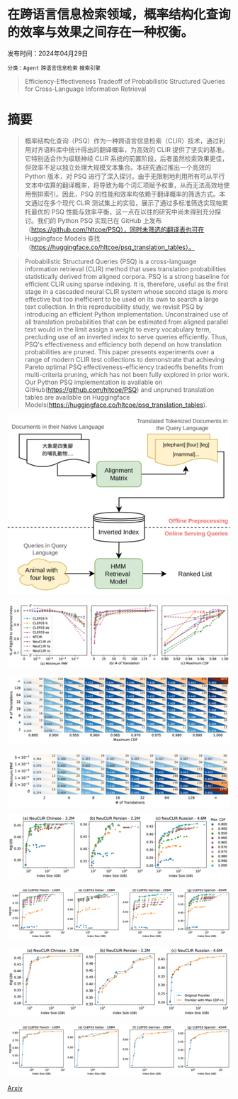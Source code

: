 # 在跨语言信息检索领域，概率结构化查询的效率与效果之间存在一种权衡。

发布时间：2024年04月29日

`分类：Agent` `跨语言信息检索` `搜索引擎`

> Efficiency-Effectiveness Tradeoff of Probabilistic Structured Queries for Cross-Language Information Retrieval

# 摘要

> 概率结构化查询（PSQ）作为一种跨语言信息检索（CLIR）技术，通过利用对齐语料库中统计得出的翻译概率，为高效的 CLIR 提供了坚实的基准。它特别适合作为级联神经 CLIR 系统的前置阶段，后者虽然检索效果更佳，但效率不足以独立处理大规模文本集合。本研究通过推出一个高效的 Python 版本，对 PSQ 进行了深入探讨。由于无限制地利用所有可从平行文本中估算的翻译概率，将导致为每个词汇项赋予权重，从而无法高效地使用倒排索引。因此，PSQ 的性能和效率均依赖于翻译概率的筛选方式。本文通过在多个现代 CLIR 测试集上的实验，展示了通过多标准筛选实现帕累托最优的 PSQ 性能与效率平衡，这一点在以往的研究中尚未得到充分探讨。我们的 Python PSQ 实现已在 GitHub 上发布（https://github.com/hltcoe/PSQ），同时未筛选的翻译表也可在 Huggingface Models 查找（https://huggingface.co/hltcoe/psq_translation_tables）。

> Probabilistic Structured Queries (PSQ) is a cross-language information retrieval (CLIR) method that uses translation probabilities statistically derived from aligned corpora. PSQ is a strong baseline for efficient CLIR using sparse indexing. It is, therefore, useful as the first stage in a cascaded neural CLIR system whose second stage is more effective but too inefficient to be used on its own to search a large text collection. In this reproducibility study, we revisit PSQ by introducing an efficient Python implementation. Unconstrained use of all translation probabilities that can be estimated from aligned parallel text would in the limit assign a weight to every vocabulary term, precluding use of an inverted index to serve queries efficiently. Thus, PSQ's effectiveness and efficiency both depend on how translation probabilities are pruned. This paper presents experiments over a range of modern CLIR test collections to demonstrate that achieving Pareto optimal PSQ effectiveness-efficiency tradeoffs benefits from multi-criteria pruning, which has not been fully explored in prior work. Our Python PSQ implementation is available on GitHub(https://github.com/hltcoe/PSQ) and unpruned translation tables are available on Huggingface Models(https://huggingface.co/hltcoe/psq_translation_tables).

![在跨语言信息检索领域，概率结构化查询的效率与效果之间存在一种权衡。](../../../paper_images/2404.18797/x1.png)

![在跨语言信息检索领域，概率结构化查询的效率与效果之间存在一种权衡。](../../../paper_images/2404.18797/x2.png)

![在跨语言信息检索领域，概率结构化查询的效率与效果之间存在一种权衡。](../../../paper_images/2404.18797/x3.png)

![在跨语言信息检索领域，概率结构化查询的效率与效果之间存在一种权衡。](../../../paper_images/2404.18797/x4.png)

![在跨语言信息检索领域，概率结构化查询的效率与效果之间存在一种权衡。](../../../paper_images/2404.18797/x5.png)

![在跨语言信息检索领域，概率结构化查询的效率与效果之间存在一种权衡。](../../../paper_images/2404.18797/x6.png)

![在跨语言信息检索领域，概率结构化查询的效率与效果之间存在一种权衡。](../../../paper_images/2404.18797/x7.png)

![在跨语言信息检索领域，概率结构化查询的效率与效果之间存在一种权衡。](../../../paper_images/2404.18797/x8.png)

[Arxiv](https://arxiv.org/abs/2404.18797)